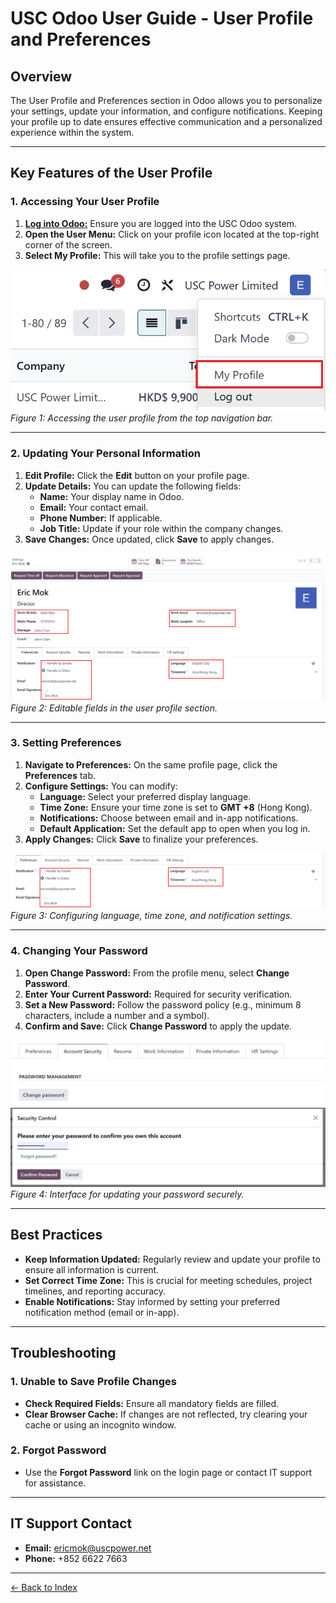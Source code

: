 # USC Odoo User Guide - User Profile and Preferences  

## Overview  
The User Profile and Preferences section in Odoo allows you to personalize your settings, update your information, and configure notifications. Keeping your profile up to date ensures effective communication and a personalized experience within the system.

---

## Key Features of the User Profile  

### 1. Accessing Your User Profile  

1. [**Log into Odoo:**](./logging-into.md) Ensure you are logged into the USC Odoo system.  
2. **Open the User Menu:** Click on your profile icon located at the top-right corner of the screen.  
3. **Select My Profile:** This will take you to the profile settings page.  

![User Menu](./my_profile_button.png) 
*Figure 1: Accessing the user profile from the top navigation bar.*  

---

### 2. Updating Your Personal Information  

1. **Edit Profile:** Click the **Edit** button on your profile page.  
2. **Update Details:** You can update the following fields:  
   - **Name:** Your display name in Odoo.  
   - **Email:** Your contact email.  
   - **Phone Number:** If applicable.  
   - **Job Title:** Update if your role within the company changes.  
3. **Save Changes:** Once updated, click **Save** to apply changes.  

![Edit Profile](./edit_profile.png)  
*Figure 2: Editable fields in the user profile section.*  

---

### 3. Setting Preferences  

1. **Navigate to Preferences:** On the same profile page, click the **Preferences** tab.  
2. **Configure Settings:** You can modify:  
   - **Language:** Select your preferred display language.  
   - **Time Zone:** Ensure your time zone is set to **GMT +8** (Hong Kong).  
   - **Notifications:** Choose between email and in-app notifications.  
   - **Default Application:** Set the default app to open when you log in.  
3. **Apply Changes:** Click **Save** to finalize your preferences.  

![User Preferences](./user_preferences.png)  
*Figure 3: Configuring language, time zone, and notification settings.*  

---

### 4. Changing Your Password  

1. **Open Change Password:** From the profile menu, select **Change Password**.  
2. **Enter Your Current Password:** Required for security verification.  
3. **Set a New Password:** Follow the password policy (e.g., minimum 8 characters, include a number and a symbol).  
4. **Confirm and Save:** Click **Change Password** to apply the update.  

![Change Password](./change_password.png)  
![Change Password](./change_password2.png)  
*Figure 4: Interface for updating your password securely.*  

---

## Best Practices  

- **Keep Information Updated:** Regularly review and update your profile to ensure all information is current.  
- **Set Correct Time Zone:** This is crucial for meeting schedules, project timelines, and reporting accuracy.  
- **Enable Notifications:** Stay informed by setting your preferred notification method (email or in-app).  

---

## Troubleshooting  

### 1. Unable to Save Profile Changes  

- **Check Required Fields:** Ensure all mandatory fields are filled.  
- **Clear Browser Cache:** If changes are not reflected, try clearing your cache or using an incognito window.  

### 2. Forgot Password  

- Use the **Forgot Password** link on the login page or contact IT support for assistance.  

---

## IT Support Contact  

- **Email:** [ericmok@uscpower.net](mailto:ericmok@uscpower.net)  
- **Phone:** +852 6622 7663  

---

[<- Back to Index](../../../index.md)  
